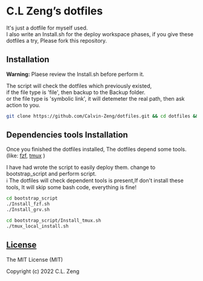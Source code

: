 # C.L Zeng’s dotfiles

It's just a dotfile for myself used.  
I also write an Install.sh for the deploy workspace phases, if you give these dotfiles a try, Please fork this repository.

## Installation

**Warning:** Plaese review the Install.sh before perform it.  
  
The script will check the dotfiles which previously existed,  
if the file type is 'file', then backup to the Backup folder.  
or the file type is 'symbolic link', it will detemeter the real path, then ask action to you.  

```bash
git clone https://github.com/Calvin-Zeng/dotfiles.git && cd dotfiles && sh Install.sh
```

## Dependencies tools Installation

Once you finished the dotfiles installed, The dotfiles depend some tools.(like:
[fzf](https://github.com/junegunn/fzf),
[tmux](https://github.com/tmux/tmux)
)
  
I have had wrote the script to easily deploy them. change to bootstrap_script and perform script.  
:information_source: The dotfiles will check dependent tools is present,If don't install these tools, It will skip some bash code, everything is fine!  

```bash
cd bootstrap_script
./Install_fzf.sh
./Install_grv.sh

cd bootstrap_script/Install_tmux.sh
./tmux_local_install.sh
```

[License](LICENSE)
------------------

The MIT License (MIT)

Copyright (c) 2022 C.L. Zeng
